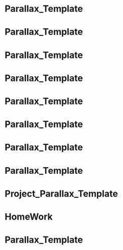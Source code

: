 # Parallax_Template
# Parallax_Template
# Parallax_Template
# Parallax_Template
# Parallax_Template
# Parallax_Template
# Parallax_Template
# Parallax_Template
# Project_Parallax_Template
# HomeWork
# Parallax_Template
